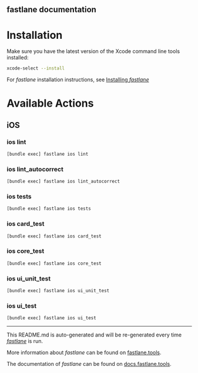 fastlane documentation
----

# Installation

Make sure you have the latest version of the Xcode command line tools installed:

```sh
xcode-select --install
```

For _fastlane_ installation instructions, see [Installing _fastlane_](https://docs.fastlane.tools/#installing-fastlane)

# Available Actions

## iOS

### ios lint

```sh
[bundle exec] fastlane ios lint
```



### ios lint_autocorrect

```sh
[bundle exec] fastlane ios lint_autocorrect
```



### ios tests

```sh
[bundle exec] fastlane ios tests
```



### ios card_test

```sh
[bundle exec] fastlane ios card_test
```



### ios core_test

```sh
[bundle exec] fastlane ios core_test
```



### ios ui_unit_test

```sh
[bundle exec] fastlane ios ui_unit_test
```



### ios ui_test

```sh
[bundle exec] fastlane ios ui_test
```



----

This README.md is auto-generated and will be re-generated every time [_fastlane_](https://fastlane.tools) is run.

More information about _fastlane_ can be found on [fastlane.tools](https://fastlane.tools).

The documentation of _fastlane_ can be found on [docs.fastlane.tools](https://docs.fastlane.tools).
